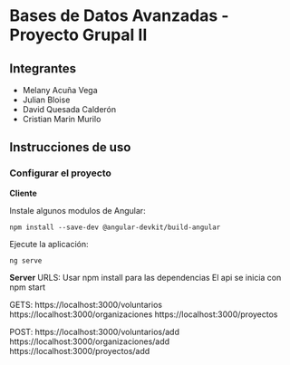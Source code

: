 # Bases de Datos Avanzadas - Proyecto Grupal II

## Integrantes
- Melany Acuña Vega
- Julian Bloise 
- David Quesada Calderón
- Cristian Marin Murilo

## Instrucciones de uso

### Configurar el proyecto

**Cliente**

Instale algunos modulos de Angular:

```
npm install --save-dev @angular-devkit/build-angular
```

Ejecute la aplicación:

```
ng serve
```

**Server**
URLS:
Usar npm install para las dependencias
El api se inicia con npm start

GETS:
https://localhost:3000/voluntarios
https://localhost:3000/organizaciones
https://localhost:3000/proyectos

POST:
https://localhost:3000/voluntarios/add
https://localhost:3000/organizaciones/add
https://localhost:3000/proyectos/add

